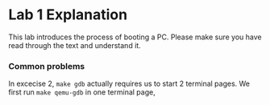 # Lab 1 Explanation
This lab introduces the process of booting a PC. Please make sure you have read through the text and understand it.

### Common problems
In excecise 2, ```make gdb``` actually requires us to start 2 terminal pages. We first run ```make qemu-gdb``` in one terminal page, 
